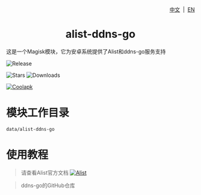 <div align="right">
<a href="/README.md">中文</a> &nbsp;|&nbsp;
<a href="/README_en-US.md">EN</a>
</div>

<div align="center">
<h1>alist-ddns-go</h1>
</div>

这是一个Magisk模块，它为安卓系统提供了Alist和ddns-go服务支持

![Release](https://img.shields.io/github/tag/liangsuimansui/alist-ddns-go?style=flat-square&label=Release)

![Stars](https://img.shields.io/github/stars/liangsuimansui/alist-ddns-go?style=flat-square&label=Stars&logo=github "GitHub Repo stars") ![Downloads](https://img.shields.io/github/downloads/liangsuimansui/alist-ddns-go/total?style=flat-square&label=Download&logo=github)

[![Coolapk](https://img.shields.io/badge/酷安-良岁-hotpink?style=flat-square)](http://www.coolapk.com/u/11696005)

# 模块工作目录
`data/alist-ddns-go`

# 使用教程
> 请查看Alist官方文档
> [![Alist](style=flat-square&label=Alist&logo=alist)](https://alist.nn.ci/zh/)

> ddns-go的GitHub仓库
> 



